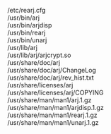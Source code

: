 /etc/rearj.cfg  
/usr/bin/arj  
/usr/bin/arjdisp  
/usr/bin/rearj  
/usr/bin/unarj  
/usr/lib/arj  
/usr/lib/arj/arjcrypt.so  
/usr/share/doc/arj  
/usr/share/doc/arj/ChangeLog  
/usr/share/doc/arj/rev\_hist.txt  
/usr/share/licenses/arj  
/usr/share/licenses/arj/COPYING  
/usr/share/man/man1/arj.1.gz  
/usr/share/man/man1/arjdisp.1.gz  
/usr/share/man/man1/rearj.1.gz  
/usr/share/man/man1/unarj.1.gz  
